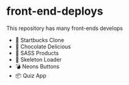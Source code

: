# front-end-deploys
This repository has many front-ends develops

* 🥤 Startbucks Clone
* 🍫 Chocolate Delicious
* 📜 SASS Products
* 📑 Skeleton Loader
* 💣 Neons Buttons
* 📦 Quiz App
